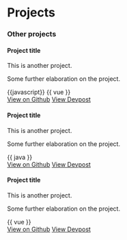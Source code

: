 # Projects

<include src="project1.md"/>
<include src="project2.md"/>

### Other projects

<div class="row row-cols-1 row-cols-md-3 g-3">
  <div class="col">
    <div class="card">
        <h4 class="card-header">Project title</h4>
        <div class="card-body">
            This is another project. 
        </div>
        <pic src="https://markbind.org/images/logo-lightbackground.png" alt="markbind-logo" width="90%" height="200"></pic>
        <div class="card-body">
            <p class="card-text">Some further elaboration on the project.</p>
            {{javascript}}
            {{ vue }}
        </div>
        <div class="card-body">
            <a href="https://github.com/MarkBind/markbind" class="btn btn-primary">View on Github</a>
            <a href="https://markbind.org/" class="btn btn-primary">View Devpost</a>
        </div>
    </div>
  </div>
  <div class="col">
    <div class="card">
        <h4 class="card-header">Project title</h4>
        <div class="card-body">
            This is another project. 
        </div>
         <pic src="https://markbind.org/images/logo-lightbackground.png" alt="markbind-logo" width="90%" height="200"></pic>
        <div class="card-body">
            <p class="card-text">Some further elaboration on the project.</p>
            {{ java }}
        </div>
        <div class="card-body">
            <a href="https://github.com/MarkBind/markbind" class="btn btn-primary">View on Github</a>
            <a href="https://markbind.org/" class="btn btn-primary">View Devpost</a>
        </div>
    </div>
  </div>
  <div class="col">
    <div class="card">
        <h4 class="card-header">Project title</h4>
        <div class="card-body">
            This is another project. 
        </div>
        <pic src="https://markbind.org/images/logo-lightbackground.png" alt="markbind-logo" width="90%" height="200"></pic>
        <div class="card-body">
            <p class="card-text">Some further elaboration on the project.</p>
            {{ vue }}
        </div>
        <div class="card-body">
            <a href="https://github.com/MarkBind/markbind" class="btn btn-primary">View on Github</a>
            <a href="https://markbind.org/" class="btn btn-primary">View Devpost</a>
        </div>
    </div>
  </div>
</div>
